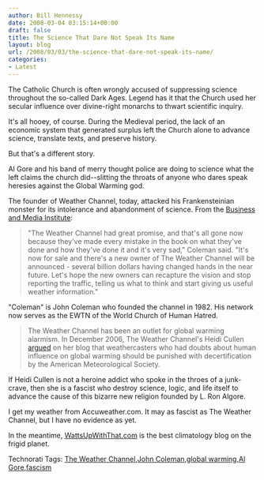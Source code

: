 ```yaml
---
author: Bill Hennessy
date: 2008-03-04 03:15:14+00:00
draft: false
title: The Science That Dare Not Speak Its Name
layout: blog
url: /2008/03/03/the-science-that-dare-not-speak-its-name/
categories:
- Latest
---
```


The Catholic Church is often wrongly accused of suppressing science throughout the so-called Dark Ages. Legend has it that the Church used her secular influence over divine-right monarchs to thwart scientific inquiry.

 

It's all hooey, of course. During the Medieval period, the lack of an economic system that generated surplus left the Church alone to advance science, translate texts, and preserve history. 

 

But that's a different story.

 

Al Gore and his band of merry thought police are doing to science what the left claims the church did--slitting the throats of anyone who dares speak heresies against the Global Warming god.

 

The founder of Weather Channel, today, attacked his Frankensteinian monster for its intolerance and abandonment of science. From the [Business and Media Institute](https://www.businessandmedia.org/articles/2008/20080303175301.aspx):

 

>   
> 
> "The Weather Channel had great promise, and that's all gone now because they've made every mistake in the book on what they've done and how they've done it and it's very sad," Coleman said. "It's now for sale and there's a new owner of The Weather Channel will be announced - several billion dollars having changed hands in the near future. Let's hope the new owners can recapture the vision and stop reporting the traffic, telling us what to think and start giving us useful weather information."
> 
> 

 

"Coleman" is John Coleman who founded the channel in 1982. His network now serves as the EWTN of the World Church of Human Hatred.

 

>   
> 
> The Weather Channel has been an outlet for global warming alarmism. In December 2006, The Weather Channel's Heidi Cullen [argued](https://climate.weather.com/blog/9_11396.html) on her blog that weathercasters who had doubts about human influence on global warming should be punished with decertification by the American Meteorological Society.
> 
> 

 

If Heidi Cullen is not a heroine addict who spoke in the throes of a junk-crave, then she is a fascist who destroy science, logic, and life itself to advance the cause of this bizarre new religion founded by L. Ron Algore.

 

I get my weather from Accuweather.com. It may as fascist as The Weather Channel, but I have no evidence as yet. 

 

In the meantime, [WattsUpWithThat.com](https://wattsupwiththat.com) is the best climatology blog on the frigid planet.

 

Technorati Tags: [The Weather Channel](https://technorati.com/tags/The%20Weather%20Channel),[John Coleman](https://technorati.com/tags/John%20Coleman),[global warming](https://technorati.com/tags/global%20warming),[Al Gore](https://technorati.com/tags/Al%20Gore),[fascism](https://technorati.com/tags/fascism)
